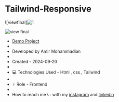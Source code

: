 # Tailwind-Responsive

![viewfinal]![1](https://github.com/user-attachments/assets/990d6490-43bb-4796-976d-d011da459b9a)

![view final](https://user-images.githubusercontent.com/109727844/204102930-fac80657-4d16-4816-b476-a88e984abefe.jpg)

- [Demo Project](https://amirmohammadianaftah.github.io/Tailwind-Responsive/)
- 
- Developed by Amir Mohammadian
- 
- Created - 2024-09-20
- 
- 💻 Technologies Used - Html , css , Tailwind
- 
- ♀️ Role - Frontend
- 
- How to reach me 📞 : with my [instagram](https://www.instagram.com/amirmohammadian.web) and [linkedin](https://www.linkedin.com/in/amir-mohammadian-aa571b31b/)
